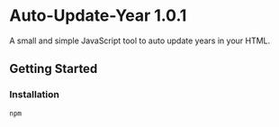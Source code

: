 # Auto-Update-Year 1.0.1
A small and simple JavaScript tool to auto update years in your HTML.
## Getting Started
### Installation
```
npm
```
